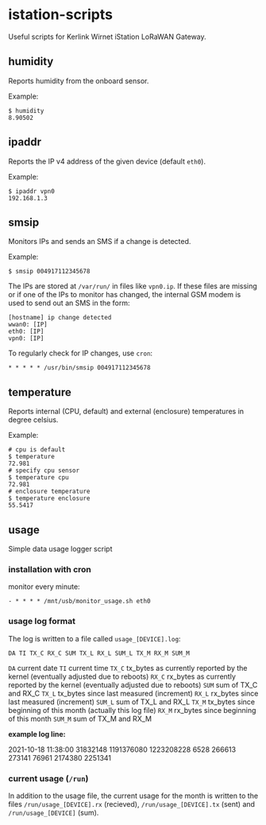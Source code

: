 # istation-scripts
Useful scripts for Kerlink Wirnet iStation LoRaWAN Gateway.

## humidity

Reports humidity from the onboard sensor.

Example:

```shell
$ humidity
8.90502
```

## ipaddr

Reports the IP v4 address of the given device (default `eth0`).

Example:

```shell
$ ipaddr vpn0
192.168.1.3
```

## smsip

Monitors IPs and sends an SMS if a change is detected.

Example:

```shell
$ smsip 004917112345678
```

The IPs are stored at `/var/run/` in files like `vpn0.ip`. If these files are missing or if one of the IPs to monitor has changed, the internal GSM modem is used to send out an SMS in the form:

```
[hostname] ip change detected
wwan0: [IP]
eth0: [IP]
vpn0: [IP]
```

To regularly check for IP changes, use `cron`:

```cron
* * * * * /usr/bin/smsip 004917112345678
```

## temperature

Reports internal (CPU, default) and external (enclosure) temperatures in degree celsius.

Example:

```shell
# cpu is default
$ temperature
72.981
# specify cpu sensor
$ temperature cpu
72.981
# enclosure temperature
$ temperature enclosure
55.5417
```

## usage

Simple data usage logger script

### installation with cron

monitor every minute:

    - * * * * /mnt/usb/monitor_usage.sh eth0

### usage log format

The log is written to a file called `usage_[DEVICE].log`:

    DA TI TX_C RX_C SUM TX_L RX_L SUM_L TX_M RX_M SUM_M 

`DA`     current date
`TI`     current time
`TX_C`   tx_bytes as currently reported by the kernel (eventually adjusted due to reboots)
`RX_C`   rx_bytes as currently reported by the kernel (eventually adjusted due to reboots)
`SUM`    sum of TX_C and RX_C
`TX_L`   tx_bytes since last measured (increment)
`RX_L`   rx_bytes since last measured (increment)
`SUM_L`  sum of TX_L and RX_L
`TX_M`   tx_bytes since beginning of this month (actually this log file)
`RX_M`   rx_bytes since beginning of this month
`SUM_M`  sum of TX_M and RX_M

**example log line:**

2021-10-18 11:38:00 31832148 1191376080 1223208228 6528 266613 273141 76961 2174380 2251341

### current usage (`/run`)

In addition to the usage file, the current usage for the month is written to the files `/run/usage_[DEVICE].rx` (recieved), `/run/usage_[DEVICE].tx` (sent) and `/run/usage_[DEVICE]` (sum).  